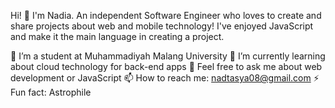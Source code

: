 Hi! 👋 I'm Nadia.
An independent Software Engineer who loves to create and share projects about web and mobile technology! I've enjoyed JavaScript and make it the main language in creating a project.

🔭 I’m a student at Muhammadiyah Malang University
🌱 I’m currently learning about cloud technology for back-end apps
💬 Feel free to ask me about web development or JavaScript
📫 How to reach me: nadtasya08@gmail.com
⚡ Fun fact: Astrophile

